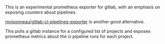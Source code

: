 This is an experimental prometheus exporter for gitlab, with an emphasis on exposing *counters*
about pipelines.

[mvisonneau/gitlab-ci-pipelines-exporter](https://github.com/mvisonneau/gitlab-ci-pipelines-exporter) is another good alternative.

This polls a gitlab instance for a configured list of projects and exposes prometheus metrics about
the ci pipeline runs for each project.
